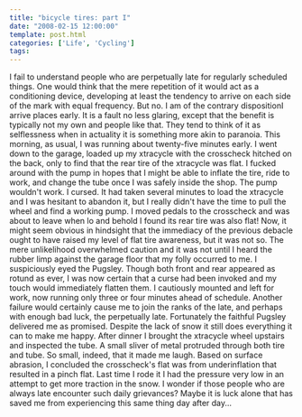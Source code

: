 ```yaml
---
title: "bicycle tires: part I"
date: "2008-02-15 12:00:00"
template: post.html
categories: ['Life', 'Cycling']
tags: 
---
```


I fail to understand people who are perpetually late for regularly scheduled things. One would think that the mere repetition of it would act as a conditioning device, developing at least the tendency to arrive on each side of the mark with equal frequency. But no. I am of the contrary disposition­I arrive places early. It is a fault no less glaring, except that the benefit is typically not my own and people like that. They tend to think of it as selflessness when in actuality it is something more akin to paranoia. This morning, as usual, I was running about twenty-five minutes early. I went down to the garage, loaded up my xtracycle with the crosscheck hitched on the back, only to find that the rear tire of the xtracycle was flat. I fucked around with the pump in hopes that I might be able to inflate the tire, ride to work, and change the tube once I was safely inside the shop. The pump wouldn't work. I cursed. It had taken several minutes to load the xtracycle and I was hesitant to abandon it, but I really didn't have the time to pull the wheel and find a working pump. I moved pedals to the crosscheck and was about to leave when lo and behold I found its rear tire was also flat! Now, it might seem obvious in hindsight that the immediacy of the previous debacle ought to have raised my level of flat tire awareness, but it was not so. The mere unlikelihood overwhelmed caution and it was not until I heard the rubber limp against the garage floor that my folly occurred to me. I suspiciously eyed the Pugsley. Though both front and rear appeared as rotund as ever, I was now certain that a curse had been invoked and my touch would immediately flatten them. I cautiously mounted and left for work, now running only three or four minutes ahead of schedule. Another failure would certainly cause me to join the ranks of the late, and perhaps with enough bad luck, the perpetually late. Fortunately the faithful Pugsley delivered me as promised. Despite the lack of snow it still does everything it can to make me happy. After dinner I brought the xtracycle wheel upstairs and inspected the tube. A small sliver of metal protruded through both tire and tube. So small, indeed, that it made me laugh. Based on surface abrasion, I concluded the crosscheck's flat was from underinflation that resulted in a pinch flat. Last time I rode it I had the pressure very low in an attempt to get more traction in the snow. I wonder if those people who are always late encounter such daily grievances? Maybe it is luck alone that has saved me from experiencing this same thing day after day... 
